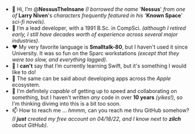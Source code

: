 - 👋 Hi, I’m @**NessusTheInsane** *(I borrowed the name* '**Nessus**' *from one of* **Larry Niven**'s *characters frequently featured in his* '**Known Space**' *sci-fi novels).*
- 👀 I’m a lead developer, with a 1991 B.Sc. in CompSci. *(although I retired early, I still have decades worth of experience across several major industries)*.
- ❤️ My very favorite language is **Smalltalk-80**, but I haven't used it since University. It was so fun on the Sparc workstations *(except that they were too slow, and everything lagged).*
- 🌱 I **can't** say that I’m currently learning Swift, but it's something I would like to do!
- 🔧 The same can be said about developing apps across the *Apple* ecosystem.
- 💞️ I'm definitely *capable* of getting up to speed and collaborating on something, but I haven't written *any* code in over **10 years** *(yikes!)*, so I'm thinking divimg into this is a bit too soon.
- 📫 How to reach me ... *hmmm,* can you reach me thru GitHub somehow? *(I **just** created my free account on 04/18/22, and I know next to **zilch** about GitHub)*.

<!---
NessusTheInsane/NessusTheInsane is a ✨ special ✨ repository because its `README.md` (this file) appears on your GitHub profile.
You can click the Preview link to take a look at your changes.
--->
